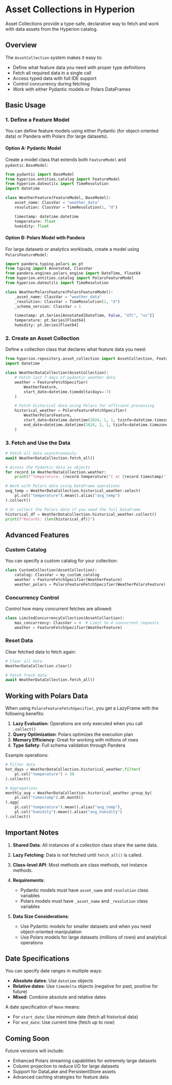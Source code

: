 # Asset Collections in Hyperion

Asset Collections provide a type-safe, declarative way to fetch and work with data assets from the Hyperion catalog.

## Overview

The `AssetCollection` system makes it easy to:

- Define what feature data you need with proper type definitions
- Fetch all required data in a single call
- Access typed data with full IDE support
- Control concurrency during fetching
- Work with either Pydantic models or Polars DataFrames

## Basic Usage

### 1. Define a Feature Model

You can define feature models using either Pydantic (for object-oriented data) or Pandera with Polars (for large datasets).

#### Option A: Pydantic Model

Create a model class that extends both `FeatureModel` and `pydantic.BaseModel`:

```python
from pydantic import BaseModel
from hyperion.entities.catalog import FeatureModel
from hyperion.dateutils import TimeResolution
import datetime

class WeatherFeature(FeatureModel, BaseModel):
    asset_name: ClassVar = "weather_data"
    resolution: ClassVar = TimeResolution(1, "d")

    timestamp: datetime.datetime
    temperature: float
    humidity: float
```

#### Option B: Polars Model with Pandera

For large datasets or analytics workloads, create a model using `PolarsFeatureModel`:

```python
import pandera.typing.polars as pt
from typing import Annotated, ClassVar
from pandera.engines.polars_engine import DateTime, Float64
from hyperion.entities.catalog import PolarsFeatureModel
from hyperion.dateutils import TimeResolution

class WeatherPolarsFeature(PolarsFeatureModel):
    _asset_name: ClassVar = "weather_data"
    _resolution: ClassVar = TimeResolution(1, "d")
    _schema_version: ClassVar = 1

    timestamp: pt.Series[Annotated[DateTime, False, "UTC", "us"]]
    temperature: pt.Series[Float64]
    humidity: pt.Series[Float64]
```

### 2. Create an Asset Collection

Define a collection class that declares what feature data you need:

```python
from hyperion.repository.asset_collection import AssetCollection, FeatureFetchSpecifier, PolarsFeatureFetchSpecifier
import datetime

class WeatherDataCollection(AssetCollection):
    # Fetch last 7 days of pydantic weather data
    weather = FeatureFetchSpecifier(
        WeatherFeature,
        start_date=datetime.timedelta(days=-7)
    )

    # Fetch historical data using Polars for efficient processing
    historical_weather = PolarsFeatureFetchSpecifier(
        WeatherPolarsFeature,
        start_date=datetime.datetime(2024, 1, 1, tzinfo=datetime.timezone.utc),
        end_date=datetime.datetime(2024, 2, 1, tzinfo=datetime.timezone.utc)
    )
```

### 3. Fetch and Use the Data

```python
# Fetch all data asynchronously
await WeatherDataCollection.fetch_all()

# Access the Pydantic data as objects
for record in WeatherDataCollection.weather:
    print(f"Temperature: {record.temperature}°C at {record.timestamp}")

# Work with Polars data using DataFrame operations
avg_temp = WeatherDataCollection.historical_weather.select(
    pl.col("temperature").mean().alias("avg_temp")
).collect()

# Or collect the Polars data if you need the full DataFrame
historical_df = WeatherDataCollection.historical_weather.collect()
print(f"Records: {len(historical_df)}")
```

## Advanced Features

### Custom Catalog

You can specify a custom catalog for your collection:

```python
class CustomCollection(AssetCollection):
    catalog: ClassVar = my_custom_catalog
    weather = FeatureFetchSpecifier(WeatherFeature)
    weather_polars = PolarsFeatureFetchSpecifier(WeatherPolarsFeature)
```

### Concurrency Control

Control how many concurrent fetches are allowed:

```python
class LimitedConcurrencyCollection(AssetCollection):
    max_concurrency: ClassVar = 4  # Limit to 4 concurrent requests
    weather = FeatureFetchSpecifier(WeatherFeature)
```

### Reset Data

Clear fetched data to fetch again:

```python
# Clear all data
WeatherDataCollection.clear()

# Fetch fresh data
await WeatherDataCollection.fetch_all()
```

## Working with Polars Data

When using `PolarsFeatureFetchSpecifier`, you get a LazyFrame with the following benefits:

1. **Lazy Evaluation**: Operations are only executed when you call `.collect()`
2. **Query Optimization**: Polars optimizes the execution plan
3. **Memory Efficiency**: Great for working with millions of rows
4. **Type Safety**: Full schema validation through Pandera

Example operations:

```python
# Filter data
hot_days = WeatherDataCollection.historical_weather.filter(
    pl.col("temperature") > 30
).collect()

# Aggregations
monthly_avg = WeatherDataCollection.historical_weather.group_by(
    pl.col("timestamp").dt.month()
).agg(
    pl.col("temperature").mean().alias("avg_temp"),
    pl.col("humidity").mean().alias("avg_humidity")
).collect()
```

## Important Notes

1. **Shared Data**: All instances of a collection class share the same data.

2. **Lazy Fetching**: Data is not fetched until `fetch_all()` is called.

3. **Class-level API**: Most methods are class methods, not instance methods.

4. **Requirements**:
   - Pydantic models must have `asset_name` and `resolution` class variables
   - Polars models must have `_asset_name` and `_resolution` class variables

5. **Data Size Considerations**:
   - Use Pydantic models for smaller datasets and when you need object-oriented manipulation
   - Use Polars models for large datasets (millions of rows) and analytical operations

## Date Specifications

You can specify date ranges in multiple ways:

- **Absolute dates**: Use `datetime` objects
- **Relative dates**: Use `timedelta` objects (negative for past, positive for future)
- **Mixed**: Combine absolute and relative dates

A date specification of `None` means:

- For `start_date`: Use minimum date (fetch all historical data)
- For `end_date`: Use current time (fetch up to now)

## Coming Soon

Future versions will include:

- Enhanced Polars streaming capabilities for extremely large datasets
- Column projection to reduce I/O for large datasets
- Support for DataLake and PersistentStore assets
- Advanced caching strategies for feature data
